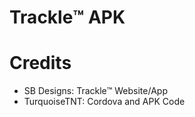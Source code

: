 <link href="https://raw.githubusercontent.com/SebAndBlocks/gitxploit/refs/heads/main/tube-font.css" rel="stylesheet">
<h1>Trackle™️ APK</h1>

<h1>Credits</h1>
<ul>
<li>SB Designs: Trackle™️ Website/App</li>
<li>TurquoiseTNT: Cordova and APK Code</li>
<ul>
